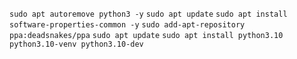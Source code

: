 `sudo apt autoremove python3 -y`
`sudo apt update`
`sudo apt install software-properties-common -y`
`sudo add-apt-repository ppa:deadsnakes/ppa`
`sudo apt update`
`sudo apt install python3.10 python3.10-venv python3.10-dev`